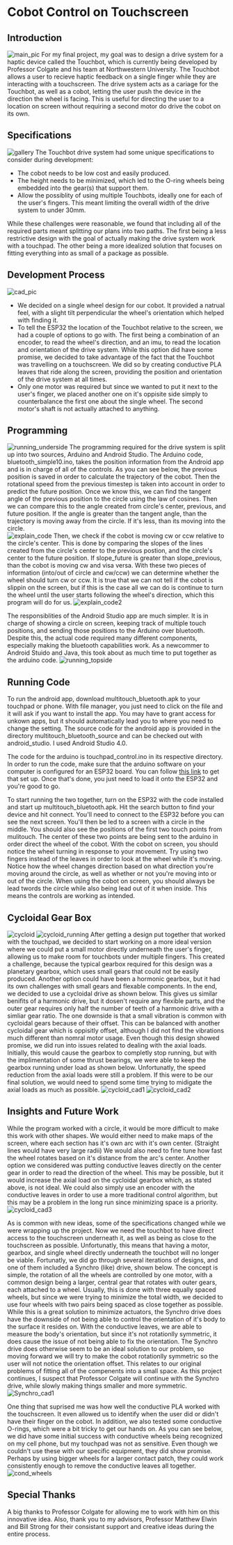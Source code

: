 # Cobot Control on Touchscreen

## Introduction
![main_pic](/images/main_pic2.jpg)
For my final project, my goal was to design a drive system for a haptic device called the Touchbot, which is currently being developed by Professor Colgate and his
team at Northwestern University.  The Touchbot allows a user to recieve haptic feedback on a single finger
while they are interacting with a touchscreen.  The drive system acts as a cariage for the Touchbot, as well as a cobot, letting the user push
the device in the direction the wheel is facing.  This is useful for directing the user to a location on screen without requiring a second motor do drive the cobot on its own.

## Specifications
![gallery](/images/gallery.png)
The Touchbot drive system had some unique specifications to consider during development:
- The cobot needs to be low cost and easily produced.  
- The height needs to be minimized, which led to the O-ring wheels being embedded into the gear(s) that support them. 
- Allow the possiblity of using multiple Touchbots, ideally one for each of the user's fingers.  This meant limiting the overall width of the drive system to under 30mm.  

While these challenges were reasonable, we found that including all of the required parts meant splitting our plans into two paths.  The first being a less restrictive design with the goal of actually making the drive system work with a touchpad.  The other being a more idealized solution that focuses on fitting everything into as small of a package as possible.


## Development Process
![cad_pic](/images/2_motor_cad.png)
- We decided on a single wheel design for our cobot. It provided a natrual feel, with a slight tilt perpendicular the wheel's orientation which helped with finding it.  
- To tell the ESP32 the location of the Touchbot relative to the screen, we had a couple of options to go with.  The first being a combination of an encoder, to read the wheel's direction, and an imu, to read the location and orientation of the drive system.  While this option did have some promise, we decided to take advantage of the fact that the Touchbot was travelling on a touchscreen.  We did so by creating conductive PLA leaves that ride along the screen, providing the position and orientation of the drive system at all times.
- Only one motor was required but since we wanted to put it next to the user's finger, we placed another one on it's oppisite side simply to counterbalance the first one about the single wheel.  The second motor's shaft is not actually attached to anything.

## Programming
![running_underside](/images/running_underside.gif)
The programming required for the drive system is split up into two sources, Arduino and Android Studio.  The Arduino code, bluetooth_simple10.ino, takes the position information from the Android app and is in charge of all of the controls.  As you can see below, the previous position is saved in order to calculate the trajectory of the cobot.  Then the rotational speed from the previous timestep is taken into account in order to predict the future position.  Once we know this, we can find the tangent angle of the previous position to the circle using the law of cosines.  Then we can compare this to the angle created from circle's center, previous, and future position.  If the angle is greater than the tangent angle, than the trajectory is moving away from the circle.  If it's less, than its moving into the circle.  
![explain_code](/images/explain_code.jpg)
Then, we check if the cobot is moving cw or ccw relative to the circle's center.  This is done by comparing the slopes of the lines created from the circle's center to the previous postion, and the circle's center to the future position.  If slope_future is greater than slope_previous, than the cobot is moving cw and visa versa.  With these two pieces of information (into/out of circle and cw/ccw) we can determine whether the wheel should turn cw or ccw.  It is true that we can not tell if the cobot is slippin on the screen, but if this is the case all we can do is continue to turn the wheel until the user starts following the wheel's direction, which this program will do for us. 
![explain_code2](/images/explain_code2.jpg)

The responsiblities of the Android Studio app are much simpler.  It is in charge of showing a circle on screen, keeping track of multiple touch positions, and sending those positions to the Arduino over bluetooth.  Despite this, the actual code required many different components, especially making the bluetooth capabilities work.  As a newcommer to Android Stuido and Java, this took about as much time to put together as the arduino code.
![running_topside](/images/running_topside.gif)

## Running Code
To run the android app, download multitouch_bluetooth.apk to your touchpad or phone.  With file manager, you just need to click on the file and it will ask if you want to install the app.  You may have to grant access for unkown apps, but it should automatically lead you to where you need to change the setting.  The source code for the android app is provided in the directory multitouch_bluetooth_source and can be checked out with android_studio. I used Android Studio 4.0.

The code for the arduino is touchpad_control.ino in its respective directory.  In order to run the code, make sure that the arduino software on your computer is configured for an ESP32 board.  You can follow [this link](https://randomnerdtutorials.com/installing-the-esp32-board-in-arduino-ide-windows-instructions/) to get that set up.  Once that's done, you just need to load it onto the ESP32 and you're good to go.  

To start running the two together, turn on the ESP32 with the code installed and start up multitouch_bluetooth.apk.  Hit the search button to find your device and hit connect.  You'll need to connect to the ESP32 before you can see the next screen.  You'll then be led to a screen with a circle in the middle.  You should also see the positions of the first two touch points from mulitouch.  The center of these two points are being sent to the arduino in order  direct the wheel of the cobot.  With the cobot on screen, you should notice the wheel turning in response to your movement.  Try using two fingers instead of the leaves in order to look at the wheel while it's moving.  Notice how the wheel changes direction based on what direction you're moving around the circle, as well as whether or not you're moving into or out of the circle.  When using the cobot on screen, you should always be lead twords the circle while also being lead out of it when inside.  This means the controls are working as intended.  


## Cycloidal Gear Box
![cycloid](/images/cycloid.gif)
![cycloid_running](/images/cycloid_running.gif)
After getting a design put together that worked with the touchpad, we decided to start working on a more ideal version where we could put a small motor directly underneath the user's finger, allowing us to make room for touchbots under multiple fingers. This created a challenge, because the typical gearbox required for this design was a planetary gearbox, which uses small gears that could not be easily produced.  Another option could have been a hormonic gearbox, but it had its own challenges with small gears and flexable components.  In the end, we decided to use a cycloidal drive as shown below.  This gives us similar benifits of a harmonic drive, but it dosen't require any flexible parts, and the outer gear requires only half the number of teeth of a harmonic drive with a simliar gear ratio.  The one downside is that a small vibration is common with cycloidal gears because of their offset.  This can be balanced with another cycloidal gear which is oppisitly offset, although I did not find the vibrations much different than nomral motor usage.  Even though this design showed promise, we did run into issues related to dealing with the axial loads.  Initially, this would cause the gearbox to completly stop running, but with the implimentation of some thrust bearings, we were able to keep the gearbox running under load as shown below.  Unfortunatly, the speed reduction from the axial loads were still a problem.  If this were to be our final solution, we would need to spend some time trying to midigate the axial loads as much as possible.
![cycloid_cad1](/images/cycloid_cad1.jpg)
![cycloid_cad2](/images/cycloid_cad2.jpg)

## Insights and Future Work
While the program worked with a circle, it would be more difficult to make this work with other shapes.  We would either need to make maps of the screen, where each section has it's own arc with it's own center.  (Straight lines would have very large radii)  We would also need to fine tune how fast the wheel rotates based on it's distance from the arc's center. Another option we considered was putting conductive leaves directly on the center gear in order to read the direction of the wheel.  This may be possible, but it would increase the axial load on the cycloidal gearbox which, as stated above, is not ideal.  We could also simply use an encoder with the conductive leaves in order to use a more traditional control algorithm, but this may be a problem in the long run since minimizing space is a priority.
![cycloid_cad3](/images/cycloid_cad3.jpg)

As is common with new ideas, some of the specifications changed while we were wrapping up the project.  Now we need the touchbot to have direct access to the touchscreen underneath it, as well as being as close to the touchscreen as possible.  Unfortunatly, this means that having a motor, gearbox, and single wheel directly underneath the touchbot will no longer be viable.  Fortunatly, we did go through several iterations of designs, and one of them included a Synchro (like) drive, shown below.  The concept is simple, the rotation of all the wheels are controlled by one motor, with a common design being a larger, central gear that rotates with outer gears, each attached to a wheel.  Usually, this is done with three equally spaced wheels, but since we were trying to minimize the total width, we decided to use four wheels with two pairs being spaced as close together as possible.  While this is a great solution to minimize actuators, the Synchro drive does have the downside of not being able to control the orientation of it's body to the surface it resides on.  With the conductive leaves, we are able to measure the body's orientation, but since it's not rotationlly symmetric, it does cause the issue of not being able to fix the orientation.  The Synchro drive does otherwise seem to be an ideal solution to our problem, so moving forward we will try to make the cobot rotationlly symmetric so the user will not notice the orientation offset.  This relates to our original problems of fitting all of the compenents into a small space. As this project continues, I suspect that Professor Colgate will continue with the Synchro drive, while slowly making things smaller and more symmetric.
![Synchro_cad1](/images/synchro_cad1.jpg)

One thing that suprised me was how well the conductive PLA worked with the touchscreen.  It even allowed us to identify when the user did or didn't have their finger on the cobot.  In addition, we also tested some conductive O-rings, which were a bit tricky to get our hands on.  As you can see below, we did have some initial success with conductive wheels being recognized on my cell phone, but my touchpad was not as sensitive.  Even though we couldn't use these with our specific equipment, they did show promise.  Perhaps by using bigger wheels for a larger contact patch, they could work consistently enough to remove the conductive leaves all together.  
![cond_wheels](/images/cond_wheels.gif)

## Special Thanks
A big thanks to Professor Colgate for allowing me to work with him on this innovative idea.  Also, thank you to my advisors, Professor Matthew Elwin and Bill Strong for their consistant support and creative ideas during the entire process.
